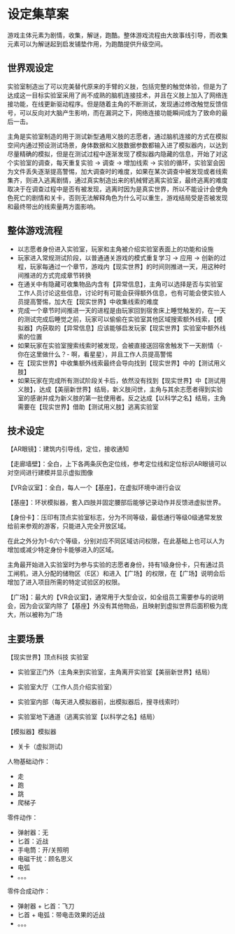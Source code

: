 # 设定集草案

游戏主体元素为剧情，收集，解谜，跑酷。整体游戏流程由大故事线引导，而收集元素可以为解谜起到启发铺垫作用，为跑酷提供升级空间。

## 世界观设定

实验室制造出了可以完美替代原来的手臂的义肢，包括完整的触觉体验，但是为了达成这一目标实验室采用了尚不成熟的脑机连接技术，并且在义肢上加入了网络连接功能，在线更新驱动程序。但是随着主角的不断测试，发现通过修改触觉反馈信号，可以反向对大脑产生影响，而在漏洞之下，网络连接功能瞬间成为了致命的最后一击。

主角是实验室制造的用于测试新型通用义肢的志愿者，通过脑机连接的方式在模拟空间内通过预设测试场景，身体数据和义肢数据参数都输入进了模拟器内，以达到尽量精确的模拟，但是在测试过程中逐渐发现了模拟器内隐藏的信息，开始了对这个实验室的调查，每天重复实验 -> 调查 -> 增加线索 -> 实验的循环，实验室会因为文件丢失逐渐提高警惕，加大调查时的难度，如果在某次调查中被发现或者线索集齐，则进入逃离剧情，通过真实制造出来的机械臂逃离实验室，最终逃离的难度取决于在调查过程中是否有被发现，逃离时因为是真实世界，所以不能设计会使角色死亡的剧情和关卡，否则无法解释角色为什么可以重生，游戏结局受是否被发现和最终带出的线索量两方面影响。

## 整体游戏流程

* 以志愿者身份进入实验室，玩家和主角被介绍实验室表面上的功能和设施
* 玩家进入常规测试阶段，以普通通关游戏的模式重复学习 -> 应用 -> 创新的过程，玩家每通过一个章节，游戏内【现实世界】的时间则推进一天，用这种时间推进的方式完成章节转换
* 在通关中有隐藏可收集物品内含有【异常信息】，主角可以选择是否与实验室工作人员讨论这些信息，讨论时有可能会获得额外信息，也有可能会使实验人员提高警惕，加大在【现实世界】中收集线索的难度
* 完成一个章节时间推进一天的进程是由玩家回到宿舍床上睡觉触发的，在一天的测试完成后睡觉之前，玩家可以偷偷在实验室其他区域搜索额外线索，【模拟器】内获取的【异常信息】应该能够启发玩家【现实世界】实验室中额外线索的位置
* 如果玩家在实验室搜索线索时被发现，会被直接送回宿舍触发下一天剧情（- 你在这里做什么？- 啊，看星星），并且工作人员提高警惕
* 在【现实世界】中收集额外线索最终会导向找到【现实世界】中的【测试用义肢】
* 如果玩家在完成所有测试阶段关卡后，依然没有找到【现实世界】中【测试用义肢】，达成【美丽新世界】结局，新义肢问世，主角与其余志愿者得到实验室的感谢并成为新义肢的第一批使用者。反之达成【以科学之名】结局，主角需要在【现实世界】借助【测试用义肢】逃离实验室

## 技术设定

【AR眼镜】：建筑内引导线，定位，接收通知

【走廊墙壁】：全白，上下各两条灰色定位线，参考定位线和定位标识AR眼镜可以对空间进行建模并显示虚拟图像

【VR会议室】：全白，每人一个【基座】，在虚拟环境中进行会议

【基座】：环状模拟器，套入四肢并固定腰部后能够记录动作并反馈进虚拟世界。

【身份卡】：压印有顶点实验室标志，分为不同等级，最低通行等级0级通常发放给前来参观的游客，只能进入完全开放区域。

在此之外分为1-6六个等级，分别对应不同区域访问权限，在此基础上也可以人为增加或减少特定身份卡能够进入的区域。

主角最开始进入实验室时为参与实验的志愿者身份，持有1级身份卡，只有通过员工闸机，进入分配的储物区（E区）和进入【广场】的权限，在【广场】说明会后增加了进入项目所需的特定试验区的权限。

【广场】：最大的【VR会议室】，通常用于大型会议，如全组员工需要参与的说明会，因为会议室内除了【基座】外没有其他物品，且映射到虚拟世界后面积极为庞大，所以被称为广场

## 主要场景

【现实世界】顶点科技 实验室

* 实验室正门外（主角来到实验室，主角离开实验室【美丽新世界】结局）

* 实验室大厅（工作人员介绍实验室）

* 实验室内部（每天进入模拟器前，出模拟器后，搜寻线索时）

* 实验室地下通道（逃离实验室【以科学之名】结局）

【模拟器】模拟器

* 关卡（虚拟测试)

人物基础动作：

* 走
* 跑
* 跳
* 爬梯子

零件动作：

* 弹射器：无
* 匕首：近战
* 手电筒：开/关照明
* 电磁干扰：顾名思义
* 电弧
* 。。。

零件合成动作：

* 弹射器 + 匕首：飞刀
* 匕首 + 电弧：带电击效果的近战
* 。。。